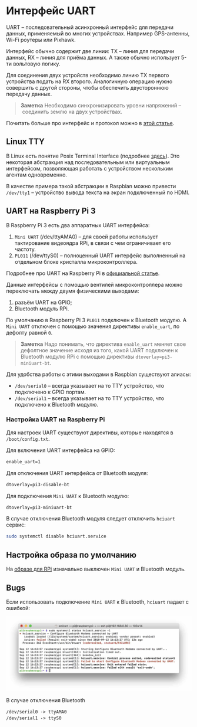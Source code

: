 # Интерфейс UART

UART – последовательный асинхронный интерфейс для передачи данных, применяемый во многих устройствах. Например GPS-антенны, Wi-Fi роутеры или Pixhawk.

Интерфейс обычно содержит две линии: TX – линия для передачи данных, RX – линия для приёма данных. А также обычно использует 5-ти вольтовую логику.

Для соединения двух устройств необходимо линию TX первого устройства подать на RX второго. Аналогичную операцию нужно совершить с другой стороны, чтобы обеспечить двустороннюю передачу данных.

> **Заметка** Необходимо синхронизировать уровни напряжений – соединить землю на двух устройствах.

Почитать больше про интерфейс и протокол можно в [этой статье](https://habr.com/post/109395/).

## Linux TTY

В Linux есть понятие Posix Terminal Interface (подробнее [здесь](https://ru.wikipedia.org/wiki/TTY-абстракция)). Это некоторая абстракция над последовательным или виртуальным интерфейсом, позволяющая работать с устройством нескольким агентам одновременно.

В качестве примера такой абстракции в Raspbian можно привести `/dev/tty1` – устройство вывода текста на экран подключенный по HDMI.

## UART на Raspberry Pi 3

В Raspberry Pi 3 есть два аппаратных UART интерфейса:

1. `Mini UART` (/dev/ttyAMA0) – для своей работы использует тактирование видеоядра RPi, в связи с чем ограничивает его частоту.
2. `PL011` (/dev/ttyS0) – полноценный UART интерфейс выполненный на отдельном блоке кристалла микроконтроллера.

Подробнее про UART на Raspberry Pi в [официальной статье](https://www.raspberrypi.org/documentation/configuration/uart.md).

Данные интерфейсы с помощью вентилей микроконтроллера можно переключать между двумя физическими выходами:

1. разъём UART на GPIO;
2. Bluetooth модуль RPi.

По умолчанию в Raspberry Pi 3 `PL011` подключен к Bluetooth модулю. А `Mini UART` отключен с помощью значения директивы `enable_uart`, по дефолту равной `0`.

> **Заметка** Надо понимать, что директива `enable_uart` меняет свое дефолтное значение исходя из того, какой UART подключен к Bluetooth модулю RPi с помощью директивы `dtoverlay=pi3-miniuart-bt`.

Для удобства работы с этими выходами в Raspbian существуют алиасы:

* `/dev/serial0` – всегда указывает на то TTY устройство, что подключено к GPIO портам.
* `/dev/serial1` – всегда указывает на то TTY устройство, что подключено к Bluetooth модулю.

### Настройка UART на Raspberry Pi

Для настроек UART существуют директивы, которые находятся в `/boot/config.txt`.

Для включения UART интерфейса на GPIO:

```txt
enable_uart=1
```

Для отключения UART интерфейса от Bluetooth модуля:

```txt
dtoverlay=pi3-disable-bt
```

Для подключения `Mini UART` к Bluetooth модулю:

```txt
dtoverlay=pi3-miniuart-bt
```

В случае отключения Bluetooth модуля следует отключить `hciuart` сервис:

```bash
sudo systemctl disable hciuart.service
```

## Настройка образа по умолчанию

На [образе для RPi](image.md) изначально выключен `Mini UART` и Bluetooth модуль.

## Bugs

Если использовать подключение `Mini UART` к Bluetooth, `hciuart` падает с ошибкой:

![hciuart error](../assets/hciuart_error.jpg)

В случае отключения Bluetooth

```txt
/dev/serial0 -> ttyAMA0
/dev/serial1 -> ttyS0
```
